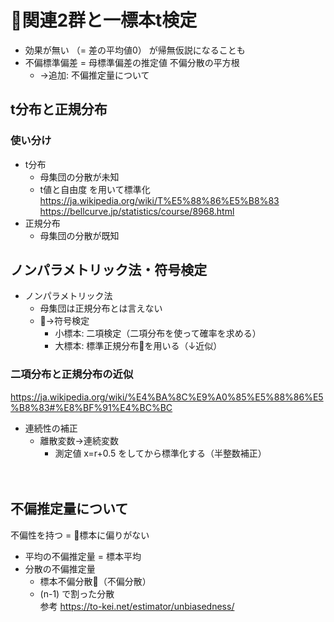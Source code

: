 # 関連2群と一標本t検定  
  
- 効果が無い （= 差の平均値0） が帰無仮説になることも  
- 不偏標準偏差 = 母標準偏差の推定値 不偏分散の平方根  
    - →追加: 不偏推定量について
## t分布と正規分布  
### 使い分け
- t分布    
    - 母集団の分散が未知  
    - t値と自由度 を用いて標準化  
    https://ja.wikipedia.org/wiki/T%E5%88%86%E5%B8%83  https://bellcurve.jp/statistics/course/8968.html
- 正規分布
    - 母集団の分散が既知  
  
## ノンパラメトリック法・符号検定
- ノンパラメトリック法  
    - 母集団は正規分布とは言えない  
    - →符号検定  
        - 小標本: 二項検定（二項分布を使って確率を求める）
        - 大標本: 標準正規分布を用いる（↓近似）
  
### 二項分布と正規分布の近似
https://ja.wikipedia.org/wiki/%E4%BA%8C%E9%A0%85%E5%88%86%E5%B8%83#%E8%BF%91%E4%BC%BC  
- 連続性の補正
    - 離散変数→連続変数  
        - 測定値 x=r+0.5 をしてから標準化する（半整数補正）
  
<!-- 追加調査分 -->  　
## 不偏推定量について  
不偏性を持つ = 標本に偏りがない  
- 平均の不偏推定量 = 標本平均  
- 分散の不偏推定量
    - 標本不偏分散（不偏分散）
    - (n-1) で割った分散  
参考 https://to-kei.net/estimator/unbiasedness/